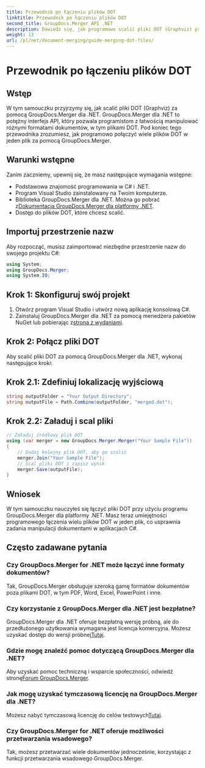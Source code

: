 ```yaml
---
title: Przewodnik po łączeniu plików DOT
linktitle: Przewodnik po łączeniu plików DOT
second_title: GroupDocs.Merger API .NET
description: Dowiedz się, jak programowo scalić pliki DOT (Graphviz) przy użyciu GroupDocs.Merger dla .NET. Z łatwością łącz, łącz i manipuluj plikami DOT.
weight: 13
url: /pl/net/document-merging/guide-merging-dot-files/
---
```


# Przewodnik po łączeniu plików DOT

## Wstęp
W tym samouczku przyjrzymy się, jak scalić pliki DOT (Graphviz) za pomocą GroupDocs.Merger dla .NET. GroupDocs.Merger dla .NET to potężny interfejs API, który pozwala programistom z łatwością manipulować różnymi formatami dokumentów, w tym plikami DOT. Pod koniec tego przewodnika zrozumiesz, jak programowo połączyć wiele plików DOT w jeden plik za pomocą GroupDocs.Merger.
## Warunki wstępne
Zanim zaczniemy, upewnij się, że masz następujące wymagania wstępne:
- Podstawowa znajomość programowania w C# i .NET.
- Program Visual Studio zainstalowany na Twoim komputerze.
-  Biblioteka GroupDocs.Merger dla .NET. Można go pobrać z[Dokumentacja GroupDocs.Merger dla platformy .NET](https://tutorials.groupdocs.com/merger/net/).
- Dostęp do plików DOT, które chcesz scalić.

## Importuj przestrzenie nazw
Aby rozpocząć, musisz zaimportować niezbędne przestrzenie nazw do swojego projektu C#:
```csharp
using System; 
using GroupDocs.Merger;
using System.IO;
```
## Krok 1: Skonfiguruj swój projekt
1. Otwórz program Visual Studio i utwórz nową aplikację konsolową C#.
2.  Zainstaluj GroupDocs.Merger dla .NET za pomocą menedżera pakietów NuGet lub pobierając z[strona z wydaniami](https://releases.groupdocs.com/merger/net/).
## Krok 2: Połącz pliki DOT
Aby scalić pliki DOT za pomocą GroupDocs.Merger dla .NET, wykonaj następujące kroki:
## Krok 2.1: Zdefiniuj lokalizację wyjściową
```csharp
string outputFolder = "Your Output Directory";
string outputFile = Path.Combine(outputFolder, "merged.dot");
```
## Krok 2.2: Załaduj i scal pliki
```csharp
// Załaduj źródłowy plik DOT
using (var merger = new GroupDocs.Merger.Merger("Your Sample File"))
{
    // Dodaj kolejny plik DOT, aby go scalić
    merger.Join("Your Sample File");
    // Scal pliki DOT i zapisz wynik
    merger.Save(outputFile);
}
```

## Wniosek
W tym samouczku nauczyłeś się łączyć pliki DOT przy użyciu programu GroupDocs.Merger dla platformy .NET. Masz teraz umiejętności programowego łączenia wielu plików DOT w jeden plik, co usprawnia zadania manipulacji dokumentami w aplikacjach C#.

## Często zadawane pytania
### Czy GroupDocs.Merger for .NET może łączyć inne formaty dokumentów?
Tak, GroupDocs.Merger obsługuje szeroką gamę formatów dokumentów poza plikami DOT, w tym PDF, Word, Excel, PowerPoint i inne.
### Czy korzystanie z GroupDocs.Merger dla .NET jest bezpłatne?
 GroupDocs.Merger dla .NET oferuje bezpłatną wersję próbną, ale do przedłużonego użytkowania wymagana jest licencja komercyjna. Możesz uzyskać dostęp do wersji próbnej[Tutaj](https://releases.groupdocs.com/).
### Gdzie mogę znaleźć pomoc dotyczącą GroupDocs.Merger dla .NET?
 Aby uzyskać pomoc techniczną i wsparcie społeczności, odwiedź stronę[Forum GroupDocs.Merger](https://forum.groupdocs.com/c/merger/32).
### Jak mogę uzyskać tymczasową licencję na GroupDocs.Merger dla .NET?
 Możesz nabyć tymczasową licencję do celów testowych[Tutaj](https://purchase.groupdocs.com/temporary-license/).
### Czy GroupDocs.Merger for .NET oferuje możliwości przetwarzania wsadowego?
Tak, możesz przetwarzać wiele dokumentów jednocześnie, korzystając z funkcji przetwarzania wsadowego GroupDocs.Merger.